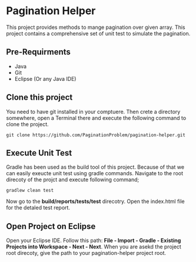 # Pagination Helper

This project provides methods to mange pagination over given array. This project contains a comprehensive set of unit test to simulate the pagination. 
## Pre-Requirments
- Java
- Git
- Eclipse (Or any Java IDE)

## Clone this project
You need to have git installed in your comptuere. Then crete a directory somewhere, open a Terminal there and execute the following command to clone the project.
```
git clone https://github.com/PaginationProblem/pagination-helper.git
```

## Execute Unit Test
Gradle has been used as the build tool of this project. Because of that we can easily exeucte unit test using gradle commands. Navigate to the root direcoty of the projct and execute following command;
```
gradlew clean test
```
Now go to the **build/reports/tests/test** direcotry. Open the index.html file for the detaled test report. 

## Open Project on Eclipse
Open your Eclipse IDE. Follow this path: **File - Import - Gradle - Existing Projects into Workspace - Next - Next**. When you are asekd the project root direcoty, give the path to your pagination-helper project root.
